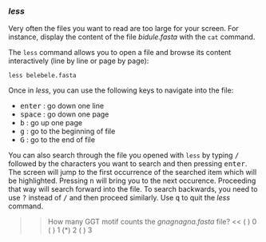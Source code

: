 ### *less*

Very often the files you want to read are too large for your screen.
For instance, display the content of the file _bidule.fasta_ with the `cat` command.

The `less` command allows you to open a file and browse its content interactively (line by line or page by page): 

`less belebele.fasta`

Once in *less*, you can use the following keys to navigate into the file:

- <kbd>enter</kbd> : go down one line
- <kbd>space</kbd> : go down one page
- <kbd>b</kbd> : go up one page
- <kbd>g</kbd> : go to the beginning of file
- <kbd>G</kbd> : go to the end of file

You can also search through the file you opened with `less` by typing <kbd>/</kbd> followed by the characters you want to search and then pressing <kbd>enter</kbd>. 
The screen will jump to the first occurrence of the searched item which will be highlighted.
Pressing <kbd>n</kbd> will bring you to the next occurence. 
Proceeding that way will search forward into the file. 
To search backwards, you need to use <kbd>?</kbd> instead of <kbd>/</kbd> and then proceed similarly.
Use <kbd>q</kbd> to quit the *less* command.

>> How many GGT motif counts the _gnagnagna.fasta_ file? <<
( ) 0
( ) 1
(*) 2
( ) 3

